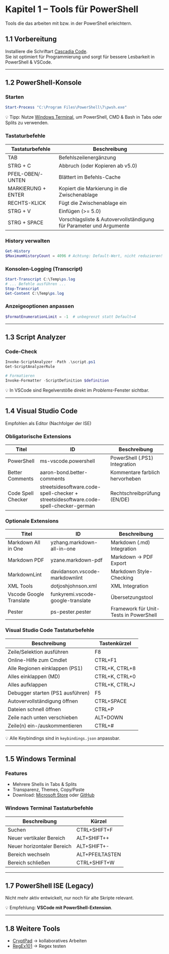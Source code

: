 # Kapitel 1 – Tools für PowerShell

Tools die das arbeiten mit bzw. in der PowerShell erleichtern.

## 1.1 Vorbereitung

Installiere die Schriftart [Cascadia Code](https://github.com/microsoft/cascadia-code).  
Sie ist optimiert für Programmierung und sorgt für bessere Lesbarkeit in PowerShell & VSCode.

---

## 1.2 PowerShell-Konsole

### Starten

```powershell
Start-Process "C:\Program Files\PowerShell\7\pwsh.exe"
```

💡 Tipp: Nutze [Windows Terminal](https://github.com/microsoft/terminal), um PowerShell, CMD & Bash in Tabs oder Splits zu verwenden.

### Tastaturbefehle

| Tastaturbefehle    | Beschreibung                                                        |
| ------------------ | ------------------------------------------------------------------- |
| TAB                | Befehlszeilenergänzung                                              |
| STRG + C           | Abbruch (oder Kopieren ab v5.0)                                     |
| PFEIL-OBEN/-UNTEN  | Blättert im Befehls-Cache                                           |
| MARKIERUNG + ENTER | Kopiert die Markierung in die Zwischenablage                        |
| RECHTS-KLICK       | Fügt die Zwischenablage ein                                         |
| STRG + V           | Einfügen (>= 5.0)                                                   |
| STRG + SPACE       | Vorschlagsliste & Autovervollständigung für Parameter und Argumente |

### History verwalten

```powershell
Get-History
$MaximumHistoryCount = 4096 # Achtung: Default-Wert, nicht reduzieren!
```

### Konsolen-Logging (Transcript)

```powershell
Start-Transcript C:\Temp\ps.log
# ... Befehle ausführen ...
Stop-Transcript
Get-Content C:\Temp\ps.log
```

### Anzeigeoptionen anpassen

```powershell
$FormatEnumerationLimit = -1  # unbegrenzt statt Default=4
```

---

## 1.3 Script Analyzer

### Code-Check

```powershell
Invoke-ScriptAnalyzer -Path .\script.ps1
Get-ScriptAnalyzerRule

# Formatieren
Invoke-Formatter -ScriptDefinition $definition
```

💡 In VSCode sind Regelverstöße direkt im *Problems*-Fenster sichtbar.

---

## 1.4 Visual Studio Code

Empfohlen als Editor (Nachfolger der ISE)

### Obligatorische Extensions

| Titel              | ID                                                                                   | Beschreibung                    |
| ------------------ | ------------------------------------------------------------------------------------ | ------------------------------- |
| PowerShell         | ms-vscode.powershell                                                                 | PowerShell (.PS1) Integration   |
| Better Comments    | aaron-bond.better-comments                                                           | Kommentare farblich hervorheben |
| Code Spell Checker | streetsidesoftware.code-spell-checker + streetsidesoftware.code-spell-checker-german | Rechtschreibprüfung (EN/DE)     |

### Optionale Extensions

| Titel                   | ID                                | Beschreibung                           |
| ----------------------- | --------------------------------- | -------------------------------------- |
| Markdown All in One     | yzhang.markdown-all-in-one        | Markdown (.md) Integration             |
| Markdown PDF            | yzane.markdown-pdf                | Markdown → PDF Export                  |
| MarkdownLint            | davidanson.vscode-markdownlint    | Markdown Style-Checking                |
| XML Tools               | dotjoshjohnson.xml                | XML Integration                        |
| Vscode Google Translate | funkyremi.vscode-google-translate | Übersetzungstool                       |
| Pester                  | ps-pester.pester                  | Framework für Unit-Tests in PowerShell |

### Visual Studio Code Tastaturbefehle

| Beschreibung                     | Tastenkürzel   |
| -------------------------------- | -------------- |
| Zeile/Selektion ausführen        | F8             |
| Online-Hilfe zum Cmdlet          | CTRL+F1        |
| Alle Regionen einklappen (PS1)   | CTRL+K, CTRL+8 |
| Alles einklappen (MD)            | CTRL+K, CTRL+0 |
| Alles aufklappen                 | CTRL+K, CTRL+J |
| Debugger starten (PS1 ausführen) | F5             |
| Autovervollständigung öffnen     | CTRL+SPACE     |
| Dateien schnell öffnen           | CTRL+P         |
| Zeile nach unten verschieben     | ALT+DOWN       |
| Zeile(n) ein-/auskommentieren    | CTRL+#         |

💡 Alle Keybindings sind in `keybindings.json` anpassbar.

---

## 1.5 Windows Terminal

### Features

- Mehrere Shells in Tabs & Splits  
- Transparenz, Themes, Copy/Paste  
- Download: [Microsoft Store](https://aka.ms/terminal) oder [GitHub](https://github.com/microsoft/terminal)

### Windows Terminal Tastaturbefehle

| Beschreibung               | Kürzel          |
| -------------------------- | --------------- |
| Suchen                     | CTRL+SHIFT+F    |
| Neuer vertikaler Bereich   | ALT+SHIFT++     |
| Neuer horizontaler Bereich | ALT+SHIFT+-     |
| Bereich wechseln           | ALT+PFEILTASTEN |
| Bereich schließen          | CTRL+SHIFT+W    |

---

## 1.7 PowerShell ISE (Legacy)

Nicht mehr aktiv entwickelt, nur noch für alte Skripte relevant.  

💡 Empfehlung: **VSCode mit PowerShell-Extension**.

---

## 1.8 Weitere Tools

- [CryptPad](https://cryptpad.fr) → kollaboratives Arbeiten  
- [RegEx101](https://regex101.com) → Regex testen

